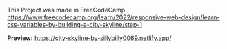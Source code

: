 This Project was made in FreeCodeCamp.
https://www.freecodecamp.org/learn/2022/responsive-web-design/learn-css-variables-by-building-a-city-skyline/step-1

**Preview:** https://city-skyline-by-sillybilly0069.netlify.app/
